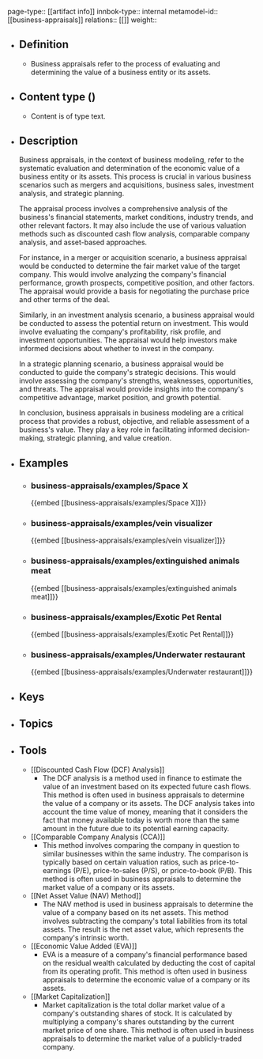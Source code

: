 page-type:: [[artifact info]]
innbok-type:: internal
metamodel-id:: [[business-appraisals]]
relations:: [[]]
weight:: 

- ## Definition
  - Business appraisals refer to the process of evaluating and determining the value of a business entity or its assets.
- ## Content type ()
  - Content is of type text.
  
- ## Description
  Business appraisals, in the context of business modeling, refer to the systematic evaluation and determination of the economic value of a business entity or its assets. This process is crucial in various business scenarios such as mergers and acquisitions, business sales, investment analysis, and strategic planning.
  
  The appraisal process involves a comprehensive analysis of the business's financial statements, market conditions, industry trends, and other relevant factors. It may also include the use of various valuation methods such as discounted cash flow analysis, comparable company analysis, and asset-based approaches.
  
  For instance, in a merger or acquisition scenario, a business appraisal would be conducted to determine the fair market value of the target company. This would involve analyzing the company's financial performance, growth prospects, competitive position, and other factors. The appraisal would provide a basis for negotiating the purchase price and other terms of the deal.
  
  Similarly, in an investment analysis scenario, a business appraisal would be conducted to assess the potential return on investment. This would involve evaluating the company's profitability, risk profile, and investment opportunities. The appraisal would help investors make informed decisions about whether to invest in the company.
  
  In a strategic planning scenario, a business appraisal would be conducted to guide the company's strategic decisions. This would involve assessing the company's strengths, weaknesses, opportunities, and threats. The appraisal would provide insights into the company's competitive advantage, market position, and growth potential.
  
  In conclusion, business appraisals in business modeling are a critical process that provides a robust, objective, and reliable assessment of a business's value. They play a key role in facilitating informed decision-making, strategic planning, and value creation.
- ## Examples
  - ### business-appraisals/examples/Space X
    {{embed [[business-appraisals/examples/Space X]]}}
  - ### business-appraisals/examples/vein visualizer
    {{embed [[business-appraisals/examples/vein visualizer]]}}
  - ### business-appraisals/examples/extinguished animals meat
    {{embed [[business-appraisals/examples/extinguished animals meat]]}}
  - ### business-appraisals/examples/Exotic Pet Rental
    {{embed [[business-appraisals/examples/Exotic Pet Rental]]}}
  - ### business-appraisals/examples/Underwater restaurant
    {{embed [[business-appraisals/examples/Underwater restaurant]]}}
  
- ## Keys
  
- ## Topics
  
- ## Tools
  - [[Discounted Cash Flow (DCF) Analysis]]
    - The DCF analysis is a method used in finance to estimate the value of an investment based on its expected future cash flows. This method is often used in business appraisals to determine the value of a company or its assets. The DCF analysis takes into account the time value of money, meaning that it considers the fact that money available today is worth more than the same amount in the future due to its potential earning capacity.
  - [[Comparable Company Analysis (CCA)]]
    - This method involves comparing the company in question to similar businesses within the same industry. The comparison is typically based on certain valuation ratios, such as price-to-earnings (P/E), price-to-sales (P/S), or price-to-book (P/B). This method is often used in business appraisals to determine the market value of a company or its assets.
  - [[Net Asset Value (NAV) Method]]
    - The NAV method is used in business appraisals to determine the value of a company based on its net assets. This method involves subtracting the company's total liabilities from its total assets. The result is the net asset value, which represents the company's intrinsic worth.
  - [[Economic Value Added (EVA)]]
    - EVA is a measure of a company's financial performance based on the residual wealth calculated by deducting the cost of capital from its operating profit. This method is often used in business appraisals to determine the economic value of a company or its assets.
  - [[Market Capitalization]]
    - Market capitalization is the total dollar market value of a company's outstanding shares of stock. It is calculated by multiplying a company's shares outstanding by the current market price of one share. This method is often used in business appraisals to determine the market value of a publicly-traded company.

